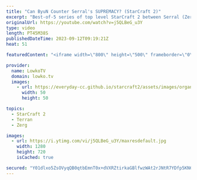 ```yaml
---
title: "Can ByuN Counter Serral's SUPREMACY? (StarCraft 2)"
excerpt: "Best-of-5 series of top level StarCraft 2 between Serral (Zerg) and ByuN (Terran). Some very strange and powerful build orders get played by both players in this game, as both players try to outsmart each other. They're trying to put the word strategy in to the Real Time Strategy category.  Support my"
originalUrl: https://youtube.com/watch?v=j5QLBeG_u3Y
type: video
length: PT45M38S
publishedDateTime: 2023-09-12T09:19:21Z
heat: 51

featuredContent: "<iframe width=\"800\" height=\"500\" frameborder=\"0\" src=\"https://www.youtube.com/embed/j5QLBeG_u3Y\" allow=\"accelerometer; autoplay; encrypted-media; gyroscope; picture-in-picture\" allowfullscreen></iframe>"

provider:
  name: LowkoTV
  domain: lowko.tv
  images:
    - url: https://everyday-cc.github.io/starcraft2/assets/images/organizations/lowko.tv-50x50.jpg
      width: 50
      height: 50

topics:
  - StarCraft 2
  - Terran
  - Zerg

images:
  - url: https://i.ytimg.com/vi/j5QLBeG_u3Y/maxresdefault.jpg
    width: 1280
    height: 720
    isCached: true

secured: "Y01dlxo5ZsOVyqQB0qtbEmnT0x+dVXRZtirkaGBlfwzWAt2rJNtR7YDfp5KN6KOdbrwo1hdBSW/0rm36q/lhyNcUx6MLb6F2w4rj0WcRLY0ZBWBMb02NM5u+04EWpUY94Z3P8gHpsqQ7/z4h29pYSkbC5sKWteXAbxtXnj2s97QshQaKvSN8EYm6qv+gyuhmfUMdyjbtTVDp7SaBJJdY1r5a7P5e5Oxvkhx+za99v15jUgPu75whHNsGD3aWmCP5g8Xrn3UsH6cXn+00aYLv9dpm7UNO2sHfSfin0lVRheIkW4hGzOvU1he24QrI8tc2BadwebZ7pc0KQPpW4jugSbJ+26JXMf6S/EGqzvn9uzV6scq4hSr1oVcE4CfHaa7/sQmymzmfFp5K4iOvvL5zqtai3wLmjfsZ8dD7H0cYykM=;6MvjIQj5Q6PCk5D5zF+Hpw=="
---
```


